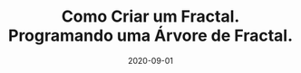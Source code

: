 ---
layout: page
title: "Como Criar um Fractal. Programando uma Árvore de Fractal."
date: 2020-09-01
type: video
description: Este é o primeiro vídeo onde mostro como desenhar um fractal. Neste vídeo eu desenho uma árvore de fractal, que é bem simples de implementar.
entry_number: 95
youtube_video_id: 02cH_wpv2IE
repository: 0095-arvore-fractal
has_code: false
has_p5: true
p5_code_id: _RLaraewW
tags: [Fractal]
playlists: [Desafios]
permalink: /arvore-fractal/
---